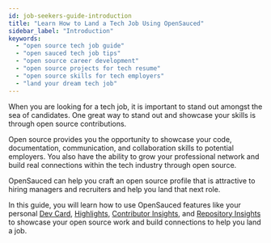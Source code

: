 ```yaml
---
id: job-seekers-guide-introduction
title: "Learn How to Land a Tech Job Using OpenSauced"
sidebar_label: "Introduction"
keywords:
  - "open source tech job guide"
  - "open sauced tech job tips"
  - "open source career development"
  - "open source projects for tech resume"
  - "open source skills for tech employers"
  - "land your dream tech job"
---
```


When you are looking for a tech job, it is important to stand out amongst the sea of candidates. One great way to stand out and showcase your skills is through open source contributions.

Open source provides you the opportunity to showcase your code, documentation, communication, and collaboration skills to potential employers. You also have the ability to grow your professional network and build real connections within the tech industry through open source.

OpenSauced can help you craft an open source profile that is attractive to hiring managers and recruiters and help you land that next role.

In this guide, you will learn how to use OpenSauced features like your personal [Dev Card](../../features/dev-card.md), [Highlights](../../features/highlights.md), [Contributor Insights](../../features/contributor-insights.md), and [Repository Insights](../../features/repo-insights.md) to showcase your open source work and build connections to help you land a job.
